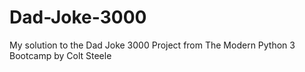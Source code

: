 # Dad-Joke-3000
My solution to the Dad Joke 3000 Project from The Modern Python 3 Bootcamp by Colt Steele
